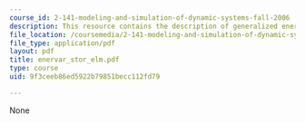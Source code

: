 ```yaml
---
course_id: 2-141-modeling-and-simulation-of-dynamic-systems-fall-2006
description: This resource contains the description of generalized energy variables.
file_location: /coursemedia/2-141-modeling-and-simulation-of-dynamic-systems-fall-2006/9f3ceeb86ed5922b79851becc112fd79_enervar_stor_elm.pdf
file_type: application/pdf
layout: pdf
title: enervar_stor_elm.pdf
type: course
uid: 9f3ceeb86ed5922b79851becc112fd79

---
```

None